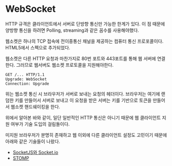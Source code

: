 WebSocket
=======================================================================

HTTP 규격은 클라이언트에서 서버로 단방향 통신만 가능한 한계가 있다.
이 점 때문에 양방향 통신을 하려면 Polling, streaming과 같은 꼼수를 사용해야했다.

웹소켓은 하나의 TCP 접속에 전이중통신 채널을 제공하는 컴퓨터 통신 프로포콜이다. HTML5에서 스펙으로 추가되었다.

웹소켓은 다른 HTTP 요청과 마찬가지로 80번 포트와 443포트를 통해 웹 서버에 연결한다. 그러므로 웹서버도 웹소켓 프로토콜을 지원해야한다.

```HTTP
GET /... HTTP/1.1
Upgrade: WebSocket
Connection: Upgrade
```

위는 웹소켓 통신 시 브라우저가 서버로 보내는 요청의 헤더이다. 브라우저는 여기에 랜덤한 키를 만들어서 서버로 보내고 이 요청을 받은 서버는 키를 기반으로 토큰을 만들어서 웹소켓 핸드쉐이킹을 한다.

위에서 알아본 바와 같이, 일단 일반적인 HTTP 통신은 아니기 때문에 웹 클라이언트 지원 여부가 기술 도입의 걸림돌이다. 

미지원 브라우저가 분명히 존재하고 웹 이외에 다른 클라이언트 설정도 고민이기 때문에 아래와 같은 기술들이 나왔다.

- [SocketJS와 Socket.io](./socketjs.md)
- [STOMP](./stomp.md)

